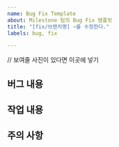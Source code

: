```yaml
---
name: Bug Fix Template
about: Milestone 팀의 Bug Fix 템플릿
title: "[fix/브랜치명] ~를 수정한다."
labels: bug, fix

---
```


// 보여줄 사진이 있다면 이곳에 넣기

## 버그 내용

## 작업 내용

## 주의 사항
